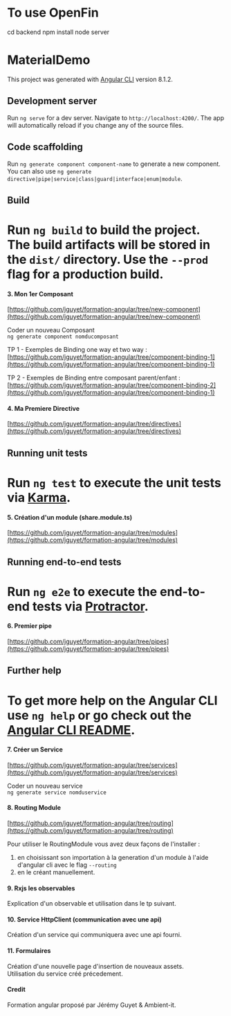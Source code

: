 # To use OpenFin
cd backend
npm install
node server

# MaterialDemo

This project was generated with [Angular CLI](https://github.com/angular/angular-cli) version 8.1.2.

## Development server

Run `ng serve` for a dev server. Navigate to `http://localhost:4200/`. The app will automatically reload if you change any of the source files.

## Code scaffolding

Run `ng generate component component-name` to generate a new component. You can also use `ng generate directive|pipe|service|class|guard|interface|enum|module`.

## Build

Run `ng build` to build the project. The build artifacts will be stored in the `dist/` directory. Use the `--prod` flag for a production build.
=======
#### 3. Mon 1er Composant
[https://github.com/jguyet/formation-angular/tree/new-component](https://github.com/jguyet/formation-angular/tree/new-component)  

Coder un nouveau Composant  
`ng generate component nomducomposant`

TP 1 - Exemples de Binding one way et two way :  
[https://github.com/jguyet/formation-angular/tree/component-binding-1](https://github.com/jguyet/formation-angular/tree/component-binding-1)  

TP 2 - Exemples de Binding entre composant parent/enfant :  
[https://github.com/jguyet/formation-angular/tree/component-binding-2](https://github.com/jguyet/formation-angular/tree/component-binding-1)  

#### 4. Ma Premiere Directive
[https://github.com/jguyet/formation-angular/tree/directives](https://github.com/jguyet/formation-angular/tree/directives) 

## Running unit tests

Run `ng test` to execute the unit tests via [Karma](https://karma-runner.github.io).
=======
#### 5. Création d'un module (share.module.ts)
[https://github.com/jguyet/formation-angular/tree/modules](https://github.com/jguyet/formation-angular/tree/modules)

## Running end-to-end tests

Run `ng e2e` to execute the end-to-end tests via [Protractor](http://www.protractortest.org/).
=======
#### 6. Premier pipe
[https://github.com/jguyet/formation-angular/tree/pipes](https://github.com/jguyet/formation-angular/tree/pipes)  

## Further help

To get more help on the Angular CLI use `ng help` or go check out the [Angular CLI README](https://github.com/angular/angular-cli/blob/master/README.md).
=======
#### 7. Créer un Service
[https://github.com/jguyet/formation-angular/tree/services](https://github.com/jguyet/formation-angular/tree/services)  

Coder un nouveau service  
`ng generate service nomduservice`  

#### 8. Routing Module
[https://github.com/jguyet/formation-angular/tree/routing](https://github.com/jguyet/formation-angular/tree/routing)  

Pour utiliser le RoutingModule vous avez deux façons de l'installer :  
1. en choisissant son importation à la generation d'un module à l'aide d'angular cli avec le flag `--routing`  
2. en le créant manuellement.  

#### 9. Rxjs les observables

Explication d'un observable et utilisation dans le tp suivant.

#### 10. Service HttpClient (communication avec une api)

Création d'un service qui communiquera avec une api fourni.

#### 11. Formulaires

Création d'une nouvelle page d'insertion de nouveaux assets.  
Utilisation du service créé précedement.  

#### Credit 

Formation angular proposé par Jérémy Guyet & Ambient-it.

